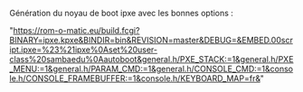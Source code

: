 Génération du noyau de boot ipxe avec les bonnes options : 


"https://rom-o-matic.eu/build.fcgi?BINARY=ipxe.kpxe&BINDIR=bin&REVISION=master&DEBUG=&EMBED.00script.ipxe=%23%21ipxe%0Aset%20user-class%20sambaedu%0Aautoboot&general.h/PXE_STACK:=1&general.h/PXE_MENU:=1&general.h/PARAM_CMD:=1&general.h/CONSOLE_CMD:=1&console.h/CONSOLE_FRAMEBUFFER:=1&console.h/KEYBOARD_MAP=fr&"
